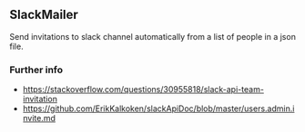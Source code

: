 ## SlackMailer
Send invitations to slack channel automatically from a list of people in a json file.

### Further info
* https://stackoverflow.com/questions/30955818/slack-api-team-invitation
* https://github.com/ErikKalkoken/slackApiDoc/blob/master/users.admin.invite.md
